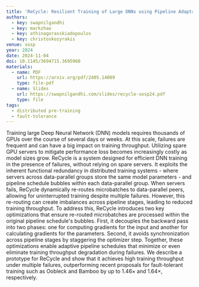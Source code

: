 ```yaml
---
title: 'ReCycle: Resilient Training of Large DNNs using Pipeline Adaptation'
authors:
  - key: swapnilgandhi
  - key: markzhao
  - key: athinagorasskiadopoulos
  - key: christoskozyrakis
venue: sosp
year: 2024
date: 2024-11-04
doi: 10.1145/3694715.3695960
materials:
  - name: PDF
    url: https://arxiv.org/pdf/2405.14009
    type: file-pdf
  - name: Slides
    url: https://swapnilgandhi.com/slides/recycle-sosp24.pdf
    type: file
tags:
  - distributed pre-training
  - fault-tolerance
---
```

Training large Deep Neural Network (DNN) models requires thousands of GPUs over the course of several days or weeks. At this scale, failures are frequent and can have a big impact on training throughput. Utilizing spare GPU servers to mitigate performance loss becomes increasingly costly as model sizes grow. ReCycle is a system designed for efficient DNN training in the presence of failures, without relying on spare servers. It exploits the inherent functional redundancy in distributed training systems - where servers across data-parallel groups store the same model parameters - and pipeline schedule bubbles within each data-parallel group. When servers fails, ReCycle dynamically re-routes microbatches to data-parallel peers, allowing for uninterrupted training despite multiple failures. However, this re-routing can create imbalances across pipeline stages, leading to reduced training throughput. To address this, ReCycle introduces two key optimizations that ensure re-routed microbatches are processed within the original pipeline schedule's bubbles. First, it decouples the backward pass into two phases: one for computing gradients for the input and another for calculating gradients for the parameters. Second, it avoids synchronization across pipeline stages by staggering the optimizer step. Together, these optimizations enable adaptive pipeline schedules that minimize or even eliminate training throughput degradation during failures. We describe a prototype for ReCycle and show that it achieves high training throughput under multiple failures, outperforming recent proposals for fault-tolerant training such as Oobleck and Bamboo by up to 1.46× and 1.64×, respectively.